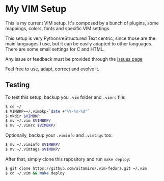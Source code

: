 My VIM Setup
============

This is my current VIM setup. It's composed by a bunch of plugins, some mappings, colors, fonts and specific VIM settings.

This setup is very Python/reStructured Text centric, since those are the main languages I use, but it can be easily adapted to other languages. There are some small settings for C and HTML.

Any issue or feedback must be provided through the [issues page](https://github.com/altamiro/.vim-fedora/issues)

Feel free to use, adapt, correct and evolve it.

Testing
-------

To test this setup, backup you `.vim` folder and `.vimrc` file:

```bash
$ cd ~/
$ VIMBKP=~/.vimbkp-`date +"%Y-%m-%d"`
$ mkdir $VIMBKP
$ mv ~/.vim $VIMBKP/
$ mv ~/.vimrc $VIMBKP/
```

Optionally, backup your `.viminfo` and `.vimtags` too:

```bash
$ mv ~/.viminfo $VIMBKP/
$ mv ~/.vimtags $VIMBKP/
```


After that, simply clone this repository and run `make deploy`:

```bash
$ git clone https://github.com/altamiro/.vim-fedora.git ~/.vim
$ cd ~/.vim && make deploy
```
